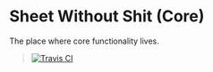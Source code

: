 # Sheet Without Shit (Core)
The place where core functionality lives.
> [![Travis CI](https://travis-ci.com/SheetWithoutShit/sws-core.svg?branch=master)](https://travis-ci.com/SheetWithoutShit/sws-core)
